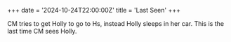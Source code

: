 +++
date = '2024-10-24T22:00:00Z'
title = 'Last Seen'
+++

CM tries to get Holly to go to Hs, instead Holly sleeps in her car.
This is the last time CM sees Holly.
